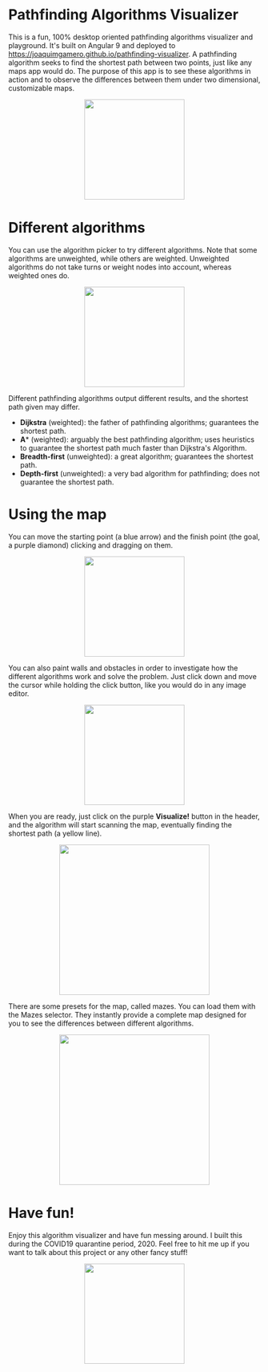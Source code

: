# Pathfinding Algorithms Visualizer

This is a fun, 100% desktop oriented pathfinding algorithms visualizer and playground. It's built on Angular 9 and deployed to <a href="https://joaquimgamero.github.io/pathfinding-visualizer/">https://joaquimgamero.github.io/pathfinding-visualizer</a>. A pathfinding algorithm seeks to find the shortest path between two points, just like any maps app would do. The purpose of this app is to see these algorithms in action and to observe the differences between them under two dimensional, customizable maps.

<p align="center">
  <img src="https://joaquimgamero.github.io/pathfinding-visualizer/assets/img/pathfinding-example.jpg" width="200">
</p>

# Different algorithms

You can use the algorithm picker to try different algorithms. Note that some algorithms are unweighted, while others are weighted. Unweighted algorithms do not take turns or weight nodes into account, whereas weighted ones do.

<p align="center">
  <img src="https://joaquimgamero.github.io/pathfinding-visualizer/assets/img/pick-algorithm.gif" width="200">
</p>

Different pathfinding algorithms output different results, and the shortest path given may differ.

* **Dijkstra** (weighted): the father of pathfinding algorithms; guarantees the shortest path.
* **A*** (weighted): arguably the best pathfinding algorithm; uses heuristics to guarantee the shortest path much faster than Dijkstra's Algorithm.
* **Breadth-first** (unweighted): a great algorithm; guarantees the shortest path.
* **Depth-first** (unweighted): a very bad algorithm for pathfinding; does not guarantee the shortest path.

# Using the map 

You can move the starting point (a blue arrow) and the finish point (the goal, a purple diamond) clicking and dragging on them.

<p align="center">
  <img src="https://joaquimgamero.github.io/pathfinding-visualizer/assets/img/drag.gif" width="200">
</p>

You can also paint walls and obstacles in order to investigate how the different algorithms work and solve the problem. Just click down and move the cursor while holding the click button, like you would do in any image editor.

<p align="center">
  <img src="https://joaquimgamero.github.io/pathfinding-visualizer/assets/img/paint.gif" width="200">
</p>

When you are ready, just click on the purple **Visualize!** button in the header, and the algorithm will start scanning the map, eventually finding the shortest path (a yellow line).

<p align="center">
  <img src="https://joaquimgamero.github.io/pathfinding-visualizer/assets/img/visualize.gif" width="300">
</p>

There are some presets for the map, called mazes. You can load them with the Mazes selector. They instantly provide a complete map designed for you to see the differences between different algorithms.

<p align="center">
  <img src="https://joaquimgamero.github.io/pathfinding-visualizer/assets/img/maze.png" width="300">
</p>

# Have fun!

Enjoy this algorithm visualizer and have fun messing around. I built this during the COVID19 quarantine period, 2020. Feel free to hit me up if you want to talk about this project or any other fancy stuff!

<p align="center">
  <img src="https://joaquimgamero.github.io/pathfinding-visualizer/assets/img/fun.webp" width="200">
</p>
